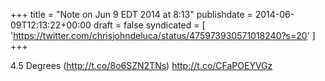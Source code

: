 +++
title = "Note on Jun 9 EDT 2014 at 8:13"
publishdate = 2014-06-09T12:13:22+00:00
draft = false
syndicated = [ 'https://twitter.com/chrisjohndeluca/status/475973930571018240?s=20' ]
+++

4.5 Degrees (http://t.co/8o6SZN2TNs) http://t.co/CFaPOEYVGz
